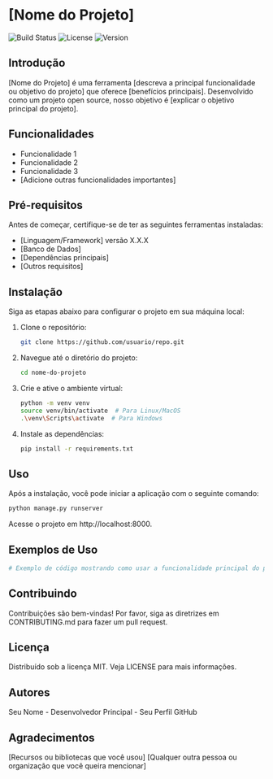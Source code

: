# [Nome do Projeto]

![Build Status](https://img.shields.io/badge/build-passing-brightgreen)
![License](https://img.shields.io/badge/license-MIT-blue.svg)
![Version](https://img.shields.io/badge/version-1.0.0-blue)

## Introdução

[Nome do Projeto] é uma ferramenta [descreva a principal funcionalidade ou objetivo do projeto] que oferece [benefícios principais]. Desenvolvido como um projeto open source, nosso objetivo é [explicar o objetivo principal do projeto].

## Funcionalidades

- Funcionalidade 1
- Funcionalidade 2
- Funcionalidade 3
- [Adicione outras funcionalidades importantes]

## Pré-requisitos

Antes de começar, certifique-se de ter as seguintes ferramentas instaladas:

- [Linguagem/Framework] versão X.X.X
- [Banco de Dados]
- [Dependências principais]
- [Outros requisitos]

## Instalação

Siga as etapas abaixo para configurar o projeto em sua máquina local:

1. Clone o repositório:
    ```bash
    git clone https://github.com/usuario/repo.git
    ```
2. Navegue até o diretório do projeto:
    ```bash
    cd nome-do-projeto
    ```
3. Crie e ative o ambiente virtual:
    ```bash
    python -m venv venv
    source venv/bin/activate  # Para Linux/MacOS
    .\venv\Scripts\activate  # Para Windows
    ```
4. Instale as dependências:
    ```bash
    pip install -r requirements.txt
    ```

## Uso

Após a instalação, você pode iniciar a aplicação com o seguinte comando:

```bash
python manage.py runserver
```

Acesse o projeto em http://localhost:8000.

## Exemplos de Uso
```python
# Exemplo de código mostrando como usar a funcionalidade principal do projeto
```

## Contribuindo

Contribuições são bem-vindas! Por favor, siga as diretrizes em CONTRIBUTING.md para fazer um pull request.

## Licença

Distribuído sob a licença MIT. Veja LICENSE para mais informações.

## Autores

Seu Nome - Desenvolvedor Principal - Seu Perfil GitHub

## Agradecimentos
[Recursos ou bibliotecas que você usou]
[Qualquer outra pessoa ou organização que você queira mencionar]
